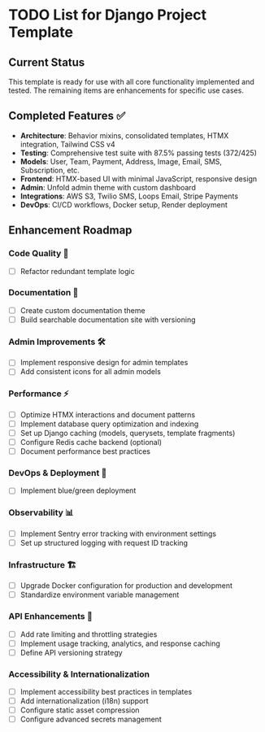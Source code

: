 # TODO List for Django Project Template

## Current Status

This template is ready for use with all core functionality implemented and tested. The remaining items are enhancements for specific use cases.

## Completed Features ✅

- **Architecture**: Behavior mixins, consolidated templates, HTMX integration, Tailwind CSS v4
- **Testing**: Comprehensive test suite with 87.5% passing tests (372/425)
- **Models**: User, Team, Payment, Address, Image, Email, SMS, Subscription, etc.
- **Frontend**: HTMX-based UI with minimal JavaScript, responsive design
- **Admin**: Unfold admin theme with custom dashboard
- **Integrations**: AWS S3, Twilio SMS, Loops Email, Stripe Payments
- **DevOps**: CI/CD workflows, Docker setup, Render deployment

## Enhancement Roadmap

### Code Quality 🧪
- [ ] Refactor redundant template logic

### Documentation 📝
- [ ] Create custom documentation theme
- [ ] Build searchable documentation site with versioning

### Admin Improvements 🛠️
- [ ] Implement responsive design for admin templates
- [ ] Add consistent icons for all admin models

### Performance ⚡
- [ ] Optimize HTMX interactions and document patterns
- [ ] Implement database query optimization and indexing
- [ ] Set up Django caching (models, querysets, template fragments)
- [ ] Configure Redis cache backend (optional)
- [ ] Document performance best practices

### DevOps & Deployment 🚀
- [ ] Implement blue/green deployment

### Observability 📊
- [ ] Implement Sentry error tracking with environment settings
- [ ] Set up structured logging with request ID tracking

### Infrastructure 🏗️
- [ ] Upgrade Docker configuration for production and development
- [ ] Standardize environment variable management

### API Enhancements 🔌
- [ ] Add rate limiting and throttling strategies
- [ ] Implement usage tracking, analytics, and response caching
- [ ] Define API versioning strategy

### Accessibility & Internationalization
- [ ] Implement accessibility best practices in templates
- [ ] Add internationalization (i18n) support
- [ ] Configure static asset compression
- [ ] Configure advanced secrets management